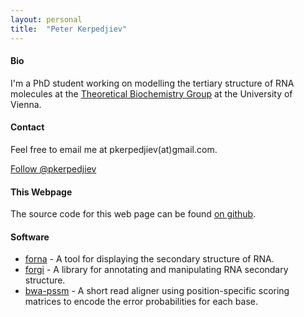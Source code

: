 ```yaml
---
layout: personal
title:  "Peter Kerpedjiev"
---
```


#### Bio ####

I'm a PhD student working on modelling the tertiary structure of RNA molecules at the [Theoretical Biochemistry Group](http://www.tbi.univie.ac.at) at the University of Vienna. 

#### Contact ####

Feel free to email me at pkerpedjiev(at)gmail.com.

<a href="https://twitter.com/pkerpedjiev" class="twitter-follow-button" data-show-count="false" data-show-screen-name="false">Follow @pkerpedjiev</a>
<script>!function(d,s,id){var js,fjs=d.getElementsByTagName(s)[0],p=/^http:/.test(d.location)?'http':'https';if(!d.getElementById(id)){js=d.createElement(s);js.id=id;js.src=p+'://platform.twitter.com/widgets.js';fjs.parentNode.insertBefore(js,fjs);}}(document, 'script', 'twitter-wjs');</script>

<!-- Place this tag where you want the widget to render. -->
<div class="g-follow" data-annotation="none" data-height="20" data-href="//plus.google.com/u/0/105315358506997774784" data-rel="author"></div>


#### This Webpage ####

The source code for this web page can be found [on github](https://github.com/pkerpedjiev/emptypipes).



#### Software ####

* [forna](http://nibiru.tbi.univie.ac.at/forna) - A tool for displaying the secondary structure of RNA. 
* [forgi](http://www.tbi.univie.ac.at/~pkerp/forgi) - A library for annotating and manipulating RNA secondary structure.
* [bwa-pssm](http://bwa-pssm.binf.ku.dk/) - A short read aligner using position-specific scoring matrices to encode the error probabilities for each base.

